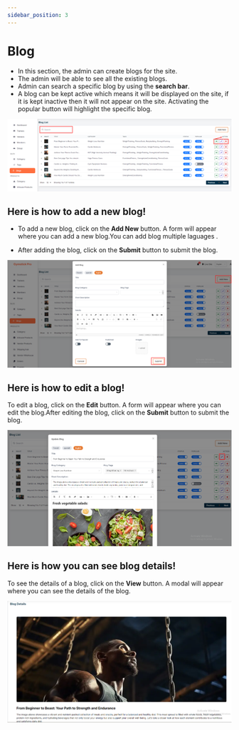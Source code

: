 ```yaml
---
sidebar_position: 3
---
```



# Blog


- In this section, the admin can create blogs for the site.
- The admin will be able to see all the existing blogs.
- Admin can search a specific blog by using the **search bar**.
- A blog can be kept active which means it will be displayed on the site, if it is kept inactive then it will not appear on the site. Activating the popular button will highlight the specific    blog.

![blog](./img/b.png)


## Here is how to add a new blog!

- To add a new blog, click on the **Add New** button. A form will appear where you can add a new blog.You can add blog multiple laguages .

- After adding the blog, click on the **Submit** button to submit the blog.
 
 ![blog](./img/b1.png)


## Here is how to edit a blog!


To edit a blog, click on the **Edit** button. A form will appear where you can edit the blog.After editing the blog, click on the **Submit** button to submit the blog.

 ![blog](./img/b2.png)


## Here is how you can see blog details!


To see the details of a blog, click on the **View** button. A modal will appear where you can see the details of the blog.

 ![blog](./img/d.png)